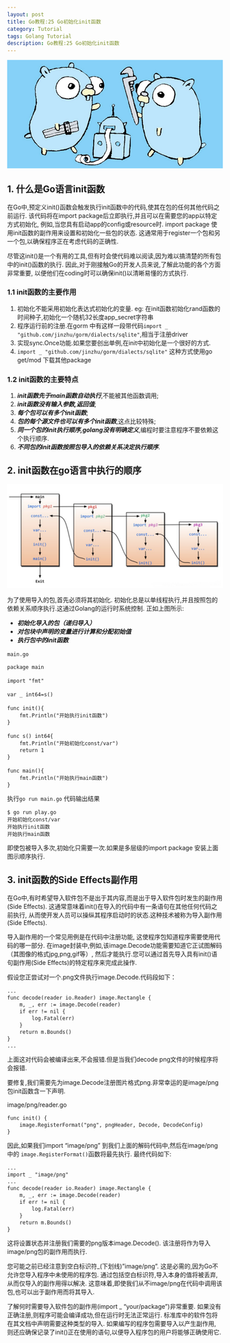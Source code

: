 ```yaml
---
layout: post
title: Go教程:25 Go初始化init函数
category: Tutorial
tags: Golang Tutorial
description: Go教程:25 Go初始化init函数
---
```


![Go教程:25 Go初始化init函数](/assets/image/golang_init_function.jpeg)

1\. 什么是Go语言init函数
-----------------

在Go中,预定义init()函数会触发执行init函数中的代码,使其在包的任何其他代码之前运行. 该代码将在import package后立即执行,并且可以在需要您的app以特定方式初始化, 例如,当您具有启动app的config或resource时. import package 使用init函数的副作用来设置和初始化一些包的状态. 这通常用于register一个包和另一个包,以确保程序正在考虑代码的正确性.

尽管这init()是一个有用的工具,但有时会使代码难以阅读,因为难以搞清楚的所有包中的init()函数的执行. 因此,对于刚接触Go的开发人员来说,了解此功能的各个方面非常重要, 以便他们在coding时可以确保init()以清晰易懂的方式执行.

### 1.1 init函数的主要作用

1.  初始化不能采用初始化表达式初始化的变量. eg: 在init函数初始化rand函数的时间种子,初始化一个随机32长度app_secret字符串
2.  程序运行前的注册.在gorm 中有这样一段带代码`import _ "github.com/jinzhu/gorm/dialects/sqlite"`,相当于注册driver
3.  实现sync.Once功能.如果您要创出单例,在init中初始化是一个很好的方式.
4.  `import _ "github.com/jinzhu/gorm/dialects/sqlite"` 这种方式使用go get/mod 下载其他package

### 1.2 init函数的主要特点

1.  **_init函数先于main函数自动执行_**,不能被其他函数调用;
2.  **_init函数没有输入参数,返回值_**;
3.  **_每个包可以有多个init函数_**;
4.  **_包的每个源文件也可以有多个init函数_**,这点比较特殊;
5.  **_同一个包的init执行顺序,golang没有明确定义_**,编程时要注意程序不要依赖这个执行顺序.
6.  **_不同包的init函数按照包导入的依赖关系决定执行顺序_**.

2\. init函数在go语言中执行的顺序
---------------------

![](/assets/image/golang_init_function_exec_order.png)

为了使用导入的包,首先必须将其初始化. 初始化总是以单线程执行,并且按照包的依赖关系顺序执行.这通过Golang的运行时系统控制. 正如上图所示:

*   **_初始化导入的包（递归导入）_**
*   **_对包块中声明的变量进行计算和分配初始值_**
*   **_执行包中的init函数_**

`main.go`

    package main
    
    import "fmt"
    
    var _ int64=s()
    
    func init(){
        fmt.Println("开始执行init函数")
    }
    
    func s() int64{
        fmt.Println("开始初始化const/var")
        return 1
    }
    
    func main(){
        fmt.Println("开始执行main函数")
    }


执行`go run main.go` 代码输出结果

    $ go run play.go
    开始初始化const/var
    开始执行init函数
    开始执行main函数


即使包被导入多次,初始化只需要一次.如果是多层级的import package 安装上面图示顺序执行.

3\. init函数的Side Effects副作用
--------------------------

在Go中,有时希望导入软件包不是出于其内容,而是出于导入软件包时发生的副作用(Side Effects). 这通常意味着init()在导入的代码中有一条语句在其他任何代码之前执行, 从而使开发人员可以操纵其程序启动时的状态.这种技术被称为导入副作用(Side Effects).

导入副作用的一个常见用例是在代码中注册功能, 这使程序包知道程序需要使用代码的哪一部分. 在image封装中,例如,该image.Decode功能需要知道它正试图解码（其图像的格式jpg,png,gif等）, 然后才能执行.您可以通过首先导入具有init()语句副作用(Side Effects)的特定程序来完成此操作.

假设您正尝试对一个.png文件执行image.Decode.代码段如下：

    ...
    func decode(reader io.Reader) image.Rectangle {
        m, _, err := image.Decode(reader)
        if err != nil {
            log.Fatal(err)
        }
        return m.Bounds()
    }
    ...


上面这对代码会被编译出来,不会报错.但是当我们decode png文件的时候程序将会报错.

要修复,我们需要先为image.Decode注册图片格式png.非常幸运的是image/png包init函数含一下声明.

image/png/reader.go

    func init() {
        image.RegisterFormat("png", pngHeader, Decode, DecodeConfig)
    }


因此,如果我们import “image/png” 到我们上面的解码代码中,然后在image/png中的 `image.RegisterFormat()`函数将最先执行. 最终代码如下:

    ...
    import _ "image/png"
    ...
    func decode(reader io.Reader) image.Rectangle {
        m, _, err := image.Decode(reader)
        if err != nil {
            log.Fatal(err)
        }
        return m.Bounds()
    }


这将设置状态并注册我们需要的png版本image.Decode(). 该注册将作为导入image/png包的副作用而执行.

您可能之前已经注意到空白标识符_(下划线)”image/png”. 这是必需的,因为Go不允许您导入程序中未使用的程序包. 通过包括空白标识符,导入本身的值将被丢弃,从而仅导入的副作用得以解决. 这意味着,即使我们从不image/png在代码中调用该包,也可以出于副作用而将其导入.

了解何时需要导入软件包的副作用(import _ “your/package”)非常重要. 如果没有正确注册,则程序可能会编译成功,但在运行时无法正常运行. 标准库中的软件包将在其文档中声明需要这种类型的导入. 如果编写的程序包需要导入以产生副作用, 则还应确保记录了init()正在使用的语句,以便导入程序包的用户将能够正确使用它.

